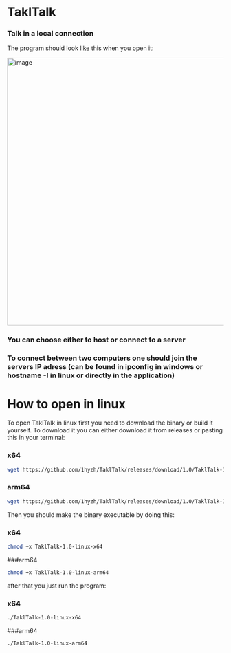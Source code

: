 # TaklTalk
### Talk in a local connection

The program should look like this when you open it:



<img width="1113" height="623" alt="image" src="https://github.com/user-attachments/assets/07dda3de-c242-4c44-baf4-cffb46a8ac4e" />


### You can choose either to host or connect to a server

### To connect between two computers one should join the servers IP adress (can be found in ipconfig in windows or hostname -I in linux or directly in the application)


# How to open in linux

To open TaklTalk in linux first you need to download the binary or build it yourself.
To download it you can either download it from releases or pasting this in your terminal:

### x64

```bash
wget https://github.com/1hyzh/TaklTalk/releases/download/1.0/TaklTalk-1.0-linux-x64
```

### arm64

```bash
wget https://github.com/1hyzh/TaklTalk/releases/download/1.0/TaklTalk-1.0-linux-arm64
```

Then you should make the binary executable by doing this:

### x64

```bash
chmod +x TaklTalk-1.0-linux-x64
```
###arm64

```bash
chmod +x TaklTalk-1.0-linux-arm64
```

after that you just run the program:

### x64

```bash
./TaklTalk-1.0-linux-x64
```
###arm64

```bash
./TaklTalk-1.0-linux-arm64
```
